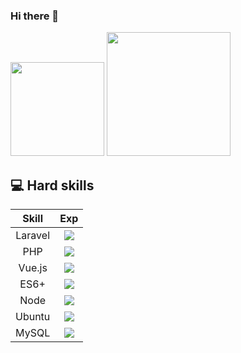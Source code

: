 ### Hi there 👋

<a href="https://www.linkedin.com/in/castellani8" target="_blank"><img src="https://img.shields.io/badge/-Lucas%20Castellani-6633cc?style=flat-square&logo=Linkedin&logoColor=white&link=https://www.linkedin.com/in/castellani8/" width="150"></a>   <a href="mailto:lucas10castellani@gmail.com" target="_blank"><img src="https://img.shields.io/badge/-joaovdiasb@gmail.com-6633cc?style=flat-square&logo=Gmail&logoColor=white&link=mailto:joaovdiasb@gmail.com" width="198"></a>

## :computer: Hard skills
| Skill  |  Exp  |
| :---:  | :---:  |
| Laravel  |  ![](https://progress-bar.dev/10/?scale=10&suffix=/10)  |
| PHP  |  ![](https://progress-bar.dev/9/?scale=10&suffix=/10)  |
| Vue.js  |  ![](https://progress-bar.dev/10/?scale=10&suffix=/10)  |
| ES6+  |  ![](https://progress-bar.dev/8/?scale=10&suffix=/10)  |
| Node  |  ![](https://progress-bar.dev/6/?scale=10&suffix=/10)  |
| Ubuntu  |  ![](https://progress-bar.dev/7/?scale=10&suffix=/10)  |
| MySQL  |  ![](https://progress-bar.dev/08/?scale=10&suffix=/10)  |

<!--
**castellani8/castellani8** is a ✨ _special_ ✨ repository because its `README.md` (this file) appears on your GitHub profile.

Here are some ideas to get you started:

- 🔭 I’m currently working on ...
- 🌱 I’m currently learning ...
- 👯 I’m looking to collaborate on ...
- 🤔 I’m looking for help with ...
- 💬 Ask me about ...
- 📫 How to reach me: ...
- 😄 Pronouns: ...
- ⚡ Fun fact: ...
-->
